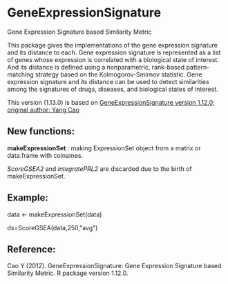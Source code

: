 # GeneExpressionSignature

Gene Expression Signature based Similarity Metric

This package gives the implementations of the gene expression signature and its distance to each. Gene expression signature is represented as a list of genes whose expression is correlated with a biological state of interest. And its distance is defined using a nonparametric, rank-based pattern-matching strategy based on the Kolmogorov-Smirnov statistic. Gene expression signature and its distance can be used to detect similarities among the signatures of drugs, diseases, and biological states of interest.


This version (1.13.0) is based on [GeneExpressionSignature version 1.12.0; original author: Yang Cao](http://bioconductor.org/packages/release/bioc/html/GeneExpressionSignature.html)

## New functions:

**makeExpressionSet** : making ExpressionSet object from a matrix or data.frame with colnames.

*ScoreGSEA2* and *integratePRL2* are discarded due to the birth of makeExpressionSet.

## Example:

data <- makeExpressionSet(data)

ds=ScoreGSEA(data,250,"avg")


## Reference:
Cao Y (2012). GeneExpressionSignature: Gene Expression Signature based Similarity Metric. R package version 1.12.0.
